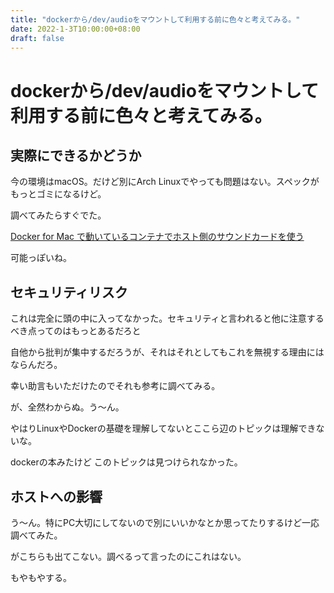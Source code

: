 ```yaml
---
title: "dockerから/dev/audioをマウントして利用する前に色々と考えてみる。"
date: 2022-1-3T10:00:00+08:00
draft: false
---
```

# dockerから/dev/audioをマウントして利用する前に色々と考えてみる。



## 実際にできるかどうか



今の環境はmacOS。だけど別にArch Linuxでやっても問題はない。スペックがもっとゴミになるけど。



調べてみたらすぐでた。



[Docker for Mac で動いているコンテナでホスト側のサウンドカードを使う](https://mint.hateblo.jp/entry/2018/01/09/024358)



可能っぽいね。



## セキュリティリスク



これは完全に頭の中に入ってなかった。セキュリティと言われると他に注意するべき点ってのはもっとあるだろと



自他から批判が集中するだろうが、それはそれとしてもこれを無視する理由にはならんだろ。



幸い助言もいただけたのでそれも参考に調べてみる。



が、全然わからぬ。う〜ん。



やはりLinuxやDockerの基礎を理解してないとここら辺のトピックは理解できないな。



dockerの本みたけど このトピックは見つけられなかった。



## ホストへの影響



う〜ん。特にPC大切にしてないので別にいいかなとか思ってたりするけど一応調べてみた。



がこちらも出てこない。調べるって言ったのにこれはない。



もやもやする。
